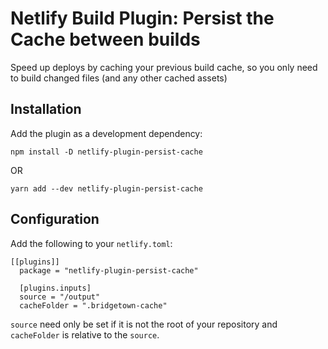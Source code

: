 # Netlify Build Plugin: Persist the Cache between builds

Speed up deploys by caching your previous build cache, so you only need to build changed files (and any other cached assets)

## Installation

Add the plugin as a development dependency:

```
npm install -D netlify-plugin-persist-cache
```
OR
```
yarn add --dev netlify-plugin-persist-cache
```

## Configuration

Add the following to your `netlify.toml`:

```
[[plugins]]
  package = "netlify-plugin-persist-cache"
  
  [plugins.inputs]
  source = "/output" 
  cacheFolder = ".bridgetown-cache"
```

`source` need only be set if it is not the root of your repository and `cacheFolder` is relative to the `source`.